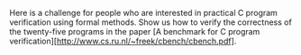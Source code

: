 Here is a challenge for people who are interested in practical C program verification using formal methods.  Show us how to verify the correctness of the twenty-five programs in the paper [A benchmark for C program verification][http://www.cs.ru.nl/~freek/cbench/cbench.pdf].
